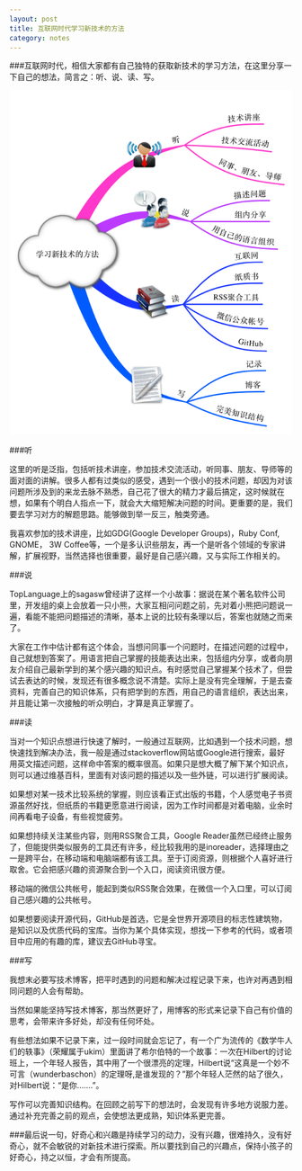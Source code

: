 ```yaml
---
layout: post
title: 互联网时代学习新技术的方法
category: notes
---
```




###互联网时代，相信大家都有自己独特的获取新技术的学习方法，在这里分享一下自己的想法，简言之：听、说、读、写。

![image](/assets/post-images/2014-08-03-study-new-tech.png)

###听

这里的听是泛指，包括听技术讲座，参加技术交流活动，听同事、朋友、导师等的面对面的讲解。很多人都有过类似的感受，遇到一个很小的技术问题，却因为对该问题所涉及到的来龙去脉不熟悉，自己花了很大的精力才最后搞定，这时候就在想，如果有个明白人指点一下，就会大大缩短解决问题的时间。更重要的是，我们要去学习对方的解题思路。能够做到举一反三，触类旁通。
	
我喜欢参加的技术讲座，比如GDG(Google Developer Groups)，Ruby Conf, GNOME， 3W Coffee等，一个是多认识些朋友，再一个是听各个领域的专家讲解，扩展视野，当然选择也很重要，最好是自己感兴趣，又与实际工作相关的。
	
###说

TopLanguage上的sagasw曾经讲了这样一个小故事：据说在某个著名软件公司里，开发组的桌上会放着一只小熊，大家互相问问题之前，先对着小熊把问题说一遍，看能不能把问题描述的清晰，基本上说的比较有条理以后，答案也就随之而来了。

大家在工作中估计都有这个体会，当想问同事一个问题时，在描述问题的过程中，自己就想到答案了。用语言把自己掌握的技能表达出来，包括组内分享，或者向朋友介绍自己最新学到的某个感兴趣的知识点。有时感觉自己掌握某个技术了，但尝试去表达的时候，发现还有很多概念说不清楚。实际上是没有完全理解，于是去查资料，完善自己的知识体系，只有把学到的东西，用自己的语言组织，表达出来，并且能让第一次接触的听众明白，才算是真正掌握了。

###读

当对一个知识点想进行快速了解时，一般通过互联网，比如遇到一个技术问题，想快速找到解决办法，我一般是通过stackoverflow网站或Google进行搜索，最好用英文描述问题，这样命中答案的概率很高。如果只是想大概了解下某个知识点，则可以通过维基百科，里面有对该问题的描述以及一些外链，可以进行扩展阅读。

如果想对某一技术比较系统的掌握，则应该看正式出版的书籍，个人感觉电子书资源虽然好找，但纸质的书籍更愿意进行阅读，因为工作时间都是对着电脑，业余时间再看电子设备，有些视觉疲劳。

如果想持续关注某些内容，则用RSS聚合工具，Google Reader虽然已经终止服务了，但能提供类似服务的工具还有许多，经比较我用的是inoreader，选择理由之一是跨平台，在移动端和电脑端都有该工具。至于订阅资源，则根据个人喜好进行取舍。它会把感兴趣的资源聚合到一个入口，阅读资讯很方便。

移动端的微信公共帐号，能起到类似RSS聚合效果，在微信一个入口里，可以订阅自己感兴趣的公共帐号。

如果想要阅读开源代码，GitHub是首选，它是全世界开源项目的标志性建筑物，是知识以及优质代码的宝库。当你为某个具体实现，想找一下参考的代码，或者项目中应用的有趣的库，建议去GitHub寻宝。

###写

我想末必要写技术博客，把平时遇到的问题和解决过程记录下来，也许对再遇到相同问题的人会有帮助。

当然如果能坚持写技术博客，那当然更好了，用博客的形式来记录下自己有价值的思考，会带来许多好处，却没有任何坏处。

有些想法如果不记录下来，过一段时间就会忘记了，有一个广为流传的《数学牛人们的轶事》（荣耀属于ukim）里面讲了希尔伯特的一个故事：一次在Hilbert的讨论班上，一个年轻人报告，其中用了一个很漂亮的定理，Hilbert说“这真是一个妙不可言（wunderbaschon）的定理呀,是谁发现的？”那个年轻人茫然的站了很久，对Hilbert说：“是你.……”。

写作可以完善知识结构。在回顾之前写下的想法时，会发现有许多地方说服力差。通过补充完善之前的观点，会使想法更成熟，知识体系更完善。

###最后说一句，好奇心和兴趣是持续学习的动力，没有兴趣，很难持久，没有好奇心，就不会敏锐的对新技术进行探索。所以要找到自己的兴趣点，保持小孩子的好奇心，持之以恒，才会有所提高。





